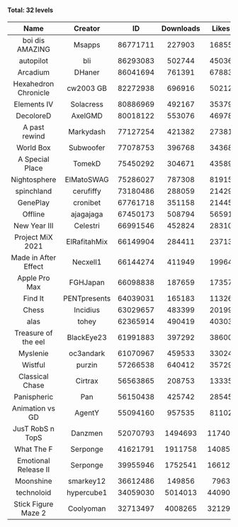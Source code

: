 #### Total: 32 levels

| Name | Creator | ID | Downloads | Likes |
|:---:|:---:|:---:|:---:|:---:|
| boi dis AMAZING | Msapps | 86771711 | 227903 | 16855
| autopilot | bli | 86293083 | 502744 | 45036
| Arcadium | DHaner | 86041694 | 761391 | 67883
| Hexahedron Chronicle | cw2003 GB | 82272938 | 696916 | 50212
| Elements IV | Solacress | 80886969 | 492167 | 35379
| DecoloreD | AxelGMD | 80018122 | 553076 | 46978
| A past rewind | Markydash | 77127254 | 421382 | 27381
| World Box | Subwoofer | 77078753 | 396768 | 34368
| A Special Place | TomekD | 75450292 | 304671 | 43589
| Nightosphere | ElMatoSWAG | 75286027 | 787308 | 81915
| spinchland | cerufiffy | 73180486 | 288059 | 21429
| GenePlay | cronibet | 67761718 | 351158 | 21445
| Offline | ajagajaga | 67450173 | 508794 | 56591
| New Year III | Celestri | 66991546 | 452824 | 28310
| Project MiX 2021 | ElRafitahMix | 66149904 | 284411 | 23713
| Made in After Effect | Necxell1 | 66144274 | 411949 | 19964
| Apple Pro Max | FGHJapan | 66098838 | 187659 | 17357
| Find It | PENTpresents | 64039031 | 165183 | 11326
| Chess | Incidius | 63029657 | 483399 | 20199
| alas | tohey | 62365914 | 490419 | 40303
| Treasure of the eel | BlackEye23 | 61991883 | 397292 | 38600
| Myslenie | oc3andark | 61070967 | 459533 | 33024
| Wistful | purzin | 57266538 | 640412 | 35729
| Classical Chase | Cirtrax | 56563865 | 208753 | 13335
| Panispheric | Pan | 56150438 | 425742 | 28545
| Animation vs GD | AgentY | 55094160 | 957535 | 81102
| JusT RobS n TopS | Danzmen | 52070793 | 1494693 | 117408
| What The F | Serponge | 41621791 | 1911758 | 140851
| Emotional Release II | Serponge | 39955946 | 1752541 | 166126
| Moonshine | smarkey12 | 36612486 | 149856 | 7963
| technoloid | hypercube1 | 34059030 | 5014013 | 440905
| Stick Figure Maze 2 | Coolyoman | 32713497 | 4008265 | 321291
